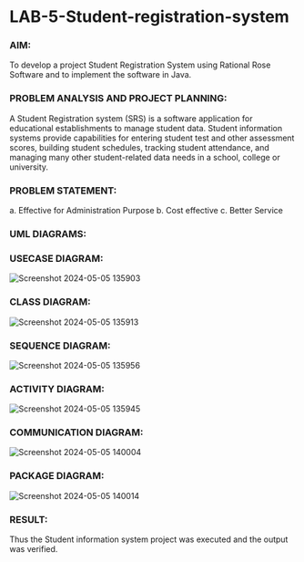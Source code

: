 # LAB-5-Student-registration-system
### AIM:
To develop a project Student Registration System using Rational Rose Software and to
implement the software in Java.
### PROBLEM ANALYSIS AND PROJECT PLANNING:
A Student Registration system (SRS) is a software application for educational
establishments to manage student data. Student information systems provide capabilities for
entering student test and other assessment scores, building student schedules, tracking student
attendance, and managing many other student-related data needs in a school, college or
university.
### PROBLEM STATEMENT:
a. Effective for Administration Purpose
b. Cost effective
c. Better Service
### UML DIAGRAMS:

### USECASE DIAGRAM:

![Screenshot 2024-05-05 135903](https://github.com/narmadha2006/LAB-5-Student-registration-system/assets/151390280/f7341645-4070-47d7-8a3f-cc61ac3aaadb)

### CLASS DIAGRAM:

![Screenshot 2024-05-05 135913](https://github.com/narmadha2006/LAB-5-Student-registration-system/assets/151390280/a8db0cd5-3edb-4f77-bc61-445b6580967f)

### SEQUENCE DIAGRAM:

![Screenshot 2024-05-05 135956](https://github.com/narmadha2006/LAB-5-Student-registration-system/assets/151390280/2de5787a-e993-4903-88af-5df478e4788a)

### ACTIVITY DIAGRAM:

![Screenshot 2024-05-05 135945](https://github.com/narmadha2006/LAB-5-Student-registration-system/assets/151390280/5f6322a7-1818-4d1d-beb6-7bf456b1cd85)

### COMMUNICATION DIAGRAM:

![Screenshot 2024-05-05 140004](https://github.com/narmadha2006/LAB-5-Student-registration-system/assets/151390280/38f77dcd-dc04-4337-b23c-b3a1eeb97e5d)

### PACKAGE DIAGRAM:

![Screenshot 2024-05-05 140014](https://github.com/narmadha2006/LAB-5-Student-registration-system/assets/151390280/1b4cc770-83b5-4c25-8867-39da98b570d6)

### RESULT:
Thus the Student information system project was executed and the output was
verified.
